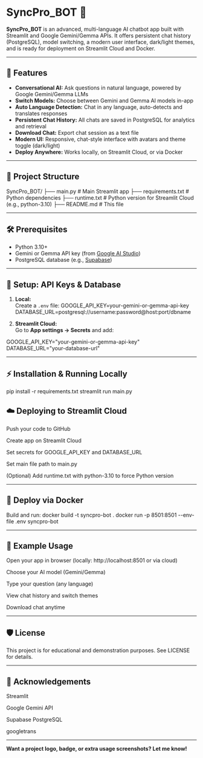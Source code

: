 # SyncPro_BOT 🤖

**SyncPro_BOT** is an advanced, multi-language AI chatbot app built with Streamlit and Google Gemini/Gemma APIs. It offers persistent chat history (PostgreSQL), model switching, a modern user interface, dark/light themes, and is ready for deployment on Streamlit Cloud and Docker.

---

## 🚀 Features

- **Conversational AI:** Ask questions in natural language, powered by Google Gemini/Gemma LLMs
- **Switch Models:** Choose between Gemini and Gemma AI models in-app
- **Auto Language Detection:** Chat in any language, auto-detects and translates responses
- **Persistent Chat History:** All chats are saved in PostgreSQL for analytics and retrieval
- **Download Chat:** Export chat session as a text file
- **Modern UI:** Responsive, chat-style interface with avatars and theme toggle (dark/light)
- **Deploy Anywhere:** Works locally, on Streamlit Cloud, or via Docker

---

## 📂 Project Structure
   SyncPro_BOT/
├── main.py # Main Streamlit app
├── requirements.txt # Python dependencies
├── runtime.txt # Python version for Streamlit Cloud (e.g., python-3.10)
├── README.md # This file

---

## 🛠️ Prerequisites

- Python 3.10+
- Gemini or Gemma API key (from [Google AI Studio](https://aistudio.google.com/app/apikey))
- PostgreSQL database (e.g., [Supabase](https://supabase.com/))

---

## 🔑 Setup: API Keys & Database

1. **Local:**  
   Create a `.env` file:
GOOGLE_API_KEY=your-gemini-or-gemma-api-key
DATABASE_URL=postgresql://username:password@host:port/dbname


2. **Streamlit Cloud:**  
Go to **App settings → Secrets** and add:

GOOGLE_API_KEY="your-gemini-or-gemma-api-key"
DATABASE_URL="your-database-url"

---

## ⚡ Installation & Running Locally

pip install -r requirements.txt
streamlit run main.py

## ☁️ Deploying to Streamlit Cloud
Push your code to GitHub

Create app on Streamlit Cloud

Set secrets for GOOGLE_API_KEY and DATABASE_URL

Set main file path to main.py

(Optional) Add runtime.txt with python-3.10 to force Python version

---

## 🐳 Deploy via Docker
Build and run:
docker build -t syncpro-bot .
docker run -p 8501:8501 --env-file .env syncpro-bot

---

## 💬 Example Usage
Open your app in browser (locally: http://localhost:8501 or via cloud)

Choose your AI model (Gemini/Gemma)

Type your question (any language)

View chat history and switch themes

Download chat anytime

---

## 🛡️ License
This project is for educational and demonstration purposes.
See LICENSE for details.

---

## 🙏 Acknowledgements
Streamlit

Google Gemini API

Supabase PostgreSQL

googletrans


---

**Want a project logo, badge, or extra usage screenshots? Let me know!**




